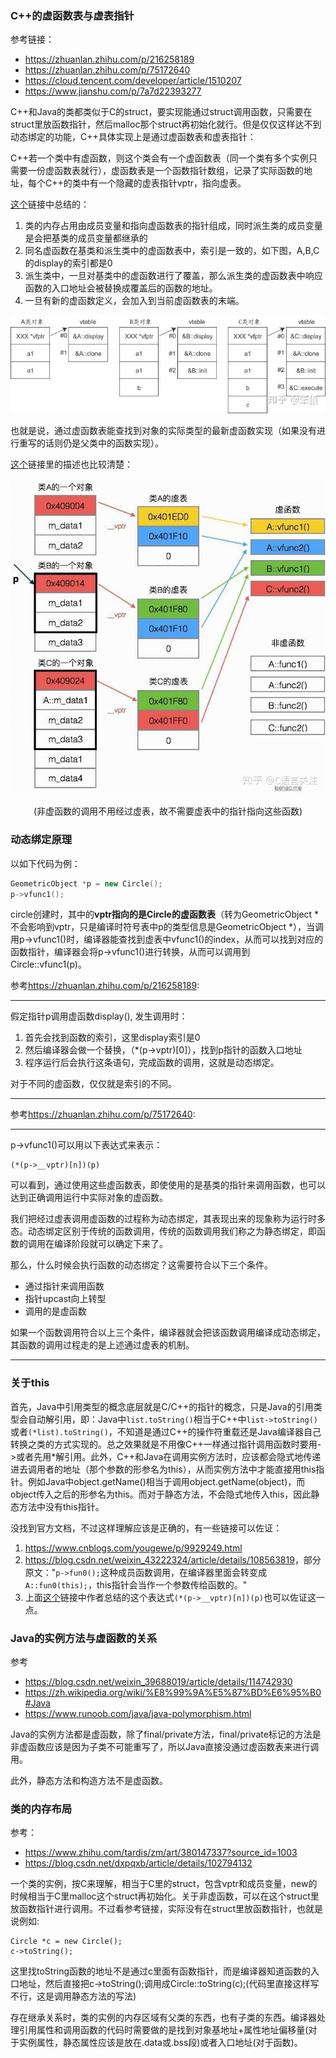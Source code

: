### C++的虚函数表与虚表指针
参考链接：
* <https://zhuanlan.zhihu.com/p/216258189>
* <https://zhuanlan.zhihu.com/p/75172640>
* <https://cloud.tencent.com/developer/article/1510207>
* <https://www.jianshu.com/p/7a7d22393277>

C++和Java的类都类似于C的struct，要实现能通过struct调用函数，只需要在struct里放函数指针，然后malloc那个struct再初始化就行。但是仅仅这样达不到动态绑定的功能，C++具体实现上是通过虚函数表和虚表指针：

C++若一个类中有虚函数，则这个类会有一个虚函数表（同一个类有多个实例只需要一份虚函数表就行），虚函数表是一个函数指针数组，记录了实际函数的地址，每个C++的类中有一个隐藏的虚表指针vptr，指向虚表。

[这个](https://zhuanlan.zhihu.com/p/216258189)链接中总结的：
1. 类的内存占用由成员变量和指向虚函数表的指针组成，同时派生类的成员变量是会把基类的成员变量都继承的
2. 同名虚函数在基类和派生类中的虚函数表中，索引是一致的，如下图，A,B,C的display的索引都是0
3. 派生类中，一旦对基类中的虚函数进行了覆盖，那么派生类的虚函数表中响应函数的入口地址会被替换成覆盖后的函数的地址。
4. 一旦有新的虚函数定义，会加入到当前虚函数表的末端。

![img](img/1.jpg)

也就是说，通过虚函数表能查找到对象的实际类型的最新虚函数实现（如果没有进行重写的话则仍是父类中的函数实现）。

[这个](https://zhuanlan.zhihu.com/p/75172640)链接里的描述也比较清楚：

![img](img/2.jpg)

<div style="text-align: center">(非虚函数的调用不用经过虚表，故不需要虚表中的指针指向这些函数)</div>

### 动态绑定原理
以如下代码为例：
```C++
GeometricObject *p = new Circle();
p->vfunc1(); 
```
circle创建时，其中的**vptr指向的是Circle的虚函数表**（转为GeometricObject *不会影响到vptr，只是编译时符号表中p的类型信息是GeometricObject *），当调用p->vfunc1()时，编译器能查找到虚表中vfunc1()的index，从而可以找到对应的函数指针，编译器会将p->vfunc1()进行转换，从而可以调用到Circle::vfunc1(p)。

参考<https://zhuanlan.zhihu.com/p/216258189>:

---

假定指针p调用虚函数display(), 发生调用时：

1. 首先会找到函数的索引，这里display索引是0
2. 然后编译器会做一个替换，（*(p->vptr)[0]），找到p指针的函数入口地址
3. 程序运行后会执行这条语句，完成函数的调用，这就是动态绑定。

对于不同的虚函数，仅仅就是索引的不同。

---

参考<https://zhuanlan.zhihu.com/p/75172640>:

---
p->vfunc1()可以用以下表达式来表示：
```
(*(p->__vptr)[n])(p)
```
可以看到，通过使用这些虚函数表，即使使用的是基类的指针来调用函数，也可以达到正确调用运行中实际对象的虚函数。

我们把经过虚表调用虚函数的过程称为动态绑定，其表现出来的现象称为运行时多态。动态绑定区别于传统的函数调用，传统的函数调用我们称之为静态绑定，即函数的调用在编译阶段就可以确定下来了。

那么，什么时候会执行函数的动态绑定？这需要符合以下三个条件。

* 通过指针来调用函数
* 指针upcast向上转型
* 调用的是虚函数

如果一个函数调用符合以上三个条件，编译器就会把该函数调用编译成动态绑定，其函数的调用过程走的是上述通过虚表的机制。

---

### 关于this
首先，Java中引用类型的概念底层就是C/C++的指针的概念，只是Java的引用类型会自动解引用，即：Java中`list.toString()`相当于C++中`list->toString()`或者`(*list).toString()`，不知道是通过C++的操作符重载还是Java编译器自己转换之类的方式实现的。总之效果就是不用像C++一样通过指针调用函数时要用->或者先用*解引用。此外，C++和Java在调用实例方法时，应该都会隐式地传递进去调用者的地址（那个参数的形参名为this），从而实例方法中才能直接用this指针。例如Java中object.getName()相当于调用object.getName(object)，而object传入之后的形参名为this。而对于静态方法，不会隐式地传入this，因此静态方法中没有this指针。

没找到官方文档，不过这样理解应该是正确的，有一些链接可以佐证：
1. <https://www.cnblogs.com/yougewe/p/9929249.html>
2. <https://blog.csdn.net/weixin_43222324/article/details/108563819>，部分原文："`p->fun0();`这种成员函数调用，在编译器里面会转变成`A::fun0(this);`，this指针会当作一个参数传给函数的。"
3. 上面[这个](https://zhuanlan.zhihu.com/p/75172640)链接中作者总结的这个表达式`(*(p->__vptr)[n])(p)`也可以佐证这一点。

### Java的实例方法与虚函数的关系
参考
* <https://blog.csdn.net/weixin_39688019/article/details/114742930>
* <https://zh.wikipedia.org/wiki/%E8%99%9A%E5%87%BD%E6%95%B0#Java>
* <https://www.runoob.com/java/java-polymorphism.html>

Java的实例方法都是虚函数，除了final/private方法，final/private标记的方法是非虚函数应该是因为子类不可能重写了，所以Java直接没通过虚函数表来进行调用。

此外，静态方法和构造方法不是虚函数。

### 类的内存布局
参考：
* <https://www.zhihu.com/tardis/zm/art/380147337?source_id=1003>
* <https://blog.csdn.net/dxpqxb/article/details/102794132>

一个类的实例，按C来理解，相当于C里的struct，包含vptr和成员变量，new的时候相当于C里malloc这个struct再初始化。关于非虚函数，可以在这个struct里放函数指针进行调用。不过看参考链接，实际没有在struct里放函数指针，也就是说例如:
```
Circle *c = new Circle();
c->toString();
```
这里找toString函数的地址不是通过c里面有函数指针，而是编译器知道函数的入口地址，然后直接把c->toString();调用成Circle::toString(c);(代码里直接这样写不行，这是调用静态方法的写法)

存在继承关系时，类的实例的内存区域有父类的东西，也有子类的东西。编译器处理引用属性和调用函数的代码时需要做的是找到对象基地址+属性地址偏移量(对于实例属性，静态属性应该是放在.data或.bss段)或者入口地址(对于函数)。